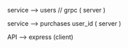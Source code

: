 service --> users // grpc ( server )

service --> purchases user_id ( server )


API --> express (client)